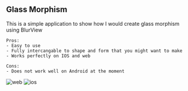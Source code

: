## Glass Morphism

This is a simple application to show how I would create glass morphism using BlurView

```
Pros:
- Easy to use
- Fully intercangable to shape and form that you might want to make
- Works perfectly on IOS and web
```
```
Cons:
- Does not work well on Android at the moment
```

![web](./assets/example_web.png)
![ios](./assets/example_ios.png)
